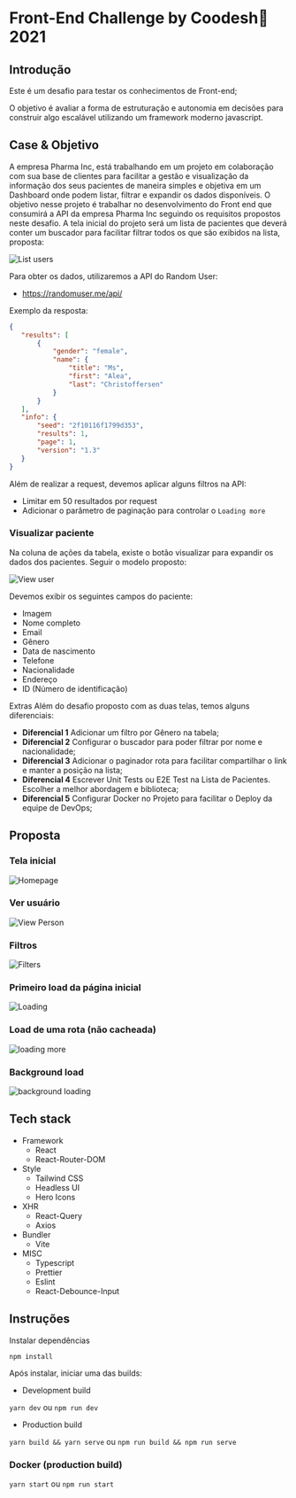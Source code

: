 # Front-End Challenge by Coodesh🏅 2021

## Introdução

Este é um desafio para testar os conhecimentos de Front-end;

O objetivo é avaliar a forma de estruturação e autonomia em decisões para construir algo escalável utilizando um framework moderno javascript.

## Case & Objetivo

A empresa Pharma Inc, está trabalhando em um projeto em colaboração com sua base de clientes para facilitar a gestão e visualização da informação dos seus pacientes de maneira simples e objetiva em um Dashboard onde podem listar, filtrar e expandir os dados disponíveis.
O objetivo nesse projeto é trabalhar no desenvolvimento do Front end que consumirá a API da empresa Pharma Inc seguindo os requisitos propostos neste desafio.
A tela inicial do projeto será um lista de pacientes que deverá conter um buscador para facilitar filtrar todos os que são exibidos na lista, proposta:

![List users](assets/list.png)

Para obter os dados, utilizaremos a API do Random User:

* https://randomuser.me/api/

Exemplo da resposta:

``` json
{
   "results": [
       {
           "gender": "female",
           "name": {
               "title": "Ms",
               "first": "Alea",
               "last": "Christoffersen"
           }
       }
   ],
   "info": {
       "seed": "2f10116f1799d353",
       "results": 1,
       "page": 1,
       "version": "1.3"
   }
}
```

Além de realizar a request, devemos aplicar alguns filtros na API:

* Limitar em 50 resultados por request
* Adicionar o parâmetro de paginação para controlar o `Loading more`

### Visualizar paciente

Na coluna de ações da tabela, existe o botão visualizar para expandir os dados dos pacientes. Seguir o modelo proposto:

![View user](assets/view.png)

Devemos exibir os seguintes campos do paciente:

* Imagem
* Nome completo
* Email
* Gênero
* Data de nascimento
* Telefone
* Nacionalidade
* Endereço
* ID (Número de identificação)

Extras
Além do desafio proposto com as duas telas, temos alguns diferenciais:

* **Diferencial 1** Adicionar um filtro por Gênero na tabela;
* **Diferencial 2** Configurar o buscador para poder filtrar por nome e nacionalidade;
* **Diferencial 3** Adicionar o paginador rota para facilitar compartilhar o link e manter a posição na lista;
* **Diferencial 4** Escrever Unit Tests ou E2E Test na Lista de Pacientes. Escolher a melhor abordagem e biblioteca;
* **Diferencial 5** Configurar Docker no Projeto para facilitar o Deploy da equipe de DevOps;

## Proposta

### Tela inicial

![Homepage](assets/previews/home.png)

### Ver usuário

![View Person](assets/previews/view-person.png)

### Filtros

![Filters](assets/previews/filters.png)

### Primeiro load da página inicial

![Loading](assets/previews/loading-list.png)

### Load de uma rota (não cacheada)

![loading more](assets/previews/on-route-change.png)

### Background load

![background loading](assets/previews/background-fetch.png)

## Tech stack

* Framework
    * React
    * React-Router-DOM
* Style
    * Tailwind CSS
    * Headless UI
    * Hero Icons
* XHR
    * React-Query
    * Axios
* Bundler
    * Vite
* MISC
    * Typescript
    * Prettier
    * Eslint
    * React-Debounce-Input

## Instruções

Instalar dependências

`npm install`

Após instalar, iniciar uma das builds:

* Development build

`yarn dev` ou `npm run dev`

* Production build

`yarn build && yarn serve` ou `npm run build && npm run serve`

### Docker (production build)

`yarn start` ou `npm run start`
